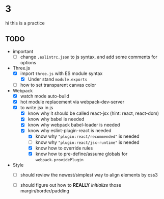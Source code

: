 3
==


hi this is a practice


## TODO


- important
  - [ ] change `.eslintrc.json` to js syntax, and add some comments for options
- Three.js
  - [x] import `three.js` with ES module syntax
    - [x] Under stand `module.exports`
  - [ ] how to set transparent canvas color
- Webpack
  - [x] watch mode auto-build
  - [x] hot module replacement via webpack-dev-server
  - [x] to write jsx in js
    - [x] know why it should be called react-jsx (hint: react, react-dom)
    - [x] know why babel is needed
    - [x] know why webpack babel-loader is needed
    - [x] know why eslint-plugin-react is needed
      - [x] know why `"plugin:react/recommended"` is needed
      - [ ] know why `"plugin:react/jsx-runtime"` is needed
      - [x] know how to override rules
      - [x] know how to pre-define/assume globals for `webpack.providePlugin`
- Style
  - [ ] should review the newest/simplest way to align elements by css3
  - [ ] should figure out how to **REALLY** _initialize_ those margin/border/padding

